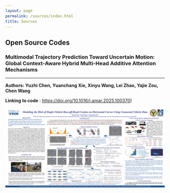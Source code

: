 ```yaml
---
layout: page
permalink: /sources/index.html
title: Sources
---
```


## Open Source Codes

### Multimodal Trajectory Prediction Toward Uncertain Motion: Global Context-Aware Hybrid Multi-Head Additive Attention Mechanisms
---
**Authors: Yuzhi Chen, Yuanchang Xie, Xinyu Wang, Lei Zhao, Yajie Zou, Chen Wang**

**Linking to code** : https://doi.org/10.1016/j.amar.2025.100370)

<div>
<img src="/images/TRB2024-poster.png">
</div>

<br>
